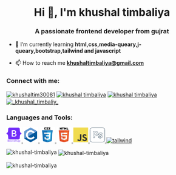 <h1 align="center">Hi 👋, I'm khushal timbaliya</h1>
<h3 align="center">A passionate frontend developer from gujrat</h3>



- 🌱 I’m currently learning **html,css,media-queary,j-queary,bootstrap,tailwind and javascript**

- 📫 How to reach me **khushaltimbaliya@gmail.com**

<h3 align="left">Connect with me:</h3>
<p align="left">
<a href="https://twitter.com/khushaltim30081" target="blank"><img align="center" src="https://raw.githubusercontent.com/rahuldkjain/github-profile-readme-generator/master/src/images/icons/Social/twitter.svg" alt="khushaltim30081" height="30" width="40" /></a>
<a href="https://linkedin.com/in/khushal timbaliya" target="blank"><img align="center" src="https://raw.githubusercontent.com/rahuldkjain/github-profile-readme-generator/master/src/images/icons/Social/linked-in-alt.svg" alt="khushal timbaliya" height="30" width="40" /></a>
<a href="https://fb.com/khushal timbaliya" target="blank"><img align="center" src="https://raw.githubusercontent.com/rahuldkjain/github-profile-readme-generator/master/src/images/icons/Social/facebook.svg" alt="khushal timbaliya" height="30" width="40" /></a>
<a href="https://instagram.com/_khushal_timbaliy_" target="blank"><img align="center" src="https://raw.githubusercontent.com/rahuldkjain/github-profile-readme-generator/master/src/images/icons/Social/instagram.svg" alt="_khushal_timbaliy_" height="30" width="40" /></a>
</p>

<h3 align="left">Languages and Tools:</h3>
<p align="left"> <a href="https://getbootstrap.com" target="_blank" rel="noreferrer"> <img src="https://raw.githubusercontent.com/devicons/devicon/master/icons/bootstrap/bootstrap-plain-wordmark.svg" alt="bootstrap" width="40" height="40"/> </a> <a href="https://www.cprogramming.com/" target="_blank" rel="noreferrer"> <img src="https://raw.githubusercontent.com/devicons/devicon/master/icons/c/c-original.svg" alt="c" width="40" height="40"/> </a> <a href="https://www.w3schools.com/css/" target="_blank" rel="noreferrer"> <img src="https://raw.githubusercontent.com/devicons/devicon/master/icons/css3/css3-original-wordmark.svg" alt="css3" width="40" height="40"/> </a> <a href="https://www.w3.org/html/" target="_blank" rel="noreferrer"> <img src="https://raw.githubusercontent.com/devicons/devicon/master/icons/html5/html5-original-wordmark.svg" alt="html5" width="40" height="40"/> </a> <a href="https://developer.mozilla.org/en-US/docs/Web/JavaScript" target="_blank" rel="noreferrer"> <img src="https://raw.githubusercontent.com/devicons/devicon/master/icons/javascript/javascript-original.svg" alt="javascript" width="40" height="40"/> </a> <a href="https://www.photoshop.com/en" target="_blank" rel="noreferrer"> <img src="https://raw.githubusercontent.com/devicons/devicon/master/icons/photoshop/photoshop-line.svg" alt="photoshop" width="40" height="40"/> </a> <a href="https://tailwindcss.com/" target="_blank" rel="noreferrer"> <img src="https://www.vectorlogo.zone/logos/tailwindcss/tailwindcss-icon.svg" alt="tailwind" width="40" height="40"/> </a> </p>

<p><img align="left" src="https://github-readme-stats.vercel.app/api/top-langs?username=khushal-timbaliya&show_icons=true&locale=en&layout=compact" alt="khushal-timbaliya" /></p>

<p>&nbsp;<img align="center" src="https://github-readme-stats.vercel.app/api?username=khushal-timbaliya&show_icons=true&locale=en" alt="khushal-timbaliya" /></p>

<p><img align="center" src="https://github-readme-streak-stats.herokuapp.com/?user=khushal-timbaliya&" alt="khushal-timbaliya" /></p>
